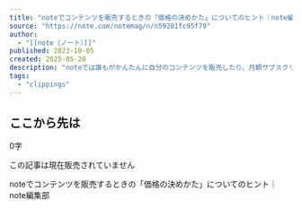 ```yaml
---
title: "noteでコンテンツを販売するときの「価格の決めかた」についてのヒント｜note編集部"
source: "https://note.com/notemag/n/n59281fc95f79"
author:
  - "[[note（ノート）]]"
published: 2023-10-05
created: 2025-05-20
description: "noteでは誰もがかんたんに自分のコンテンツを販売したり、月額サブスクリプションで提供したりできます。ただ、いざはじめようとしたときに悩ましいのが「価格の決めかた」だと思います。  そこで、この記事では「どうやって価格を決めたらいいか」という疑問に対するいくつかのヒントをお伝えします。もちろん、正解はありませんので、ひとつの考え方の例として参考にしてみてください。  1. まわりのクリエイターを参考にしてみる  noteにはあなたと同じように創作をしているたくさんのクリエイターがいます。同じようなコンテンツを提供している他のクリエイターがどのような価格設定をしているかを調べてみましょう"
tags:
  - "clippings"
---
```

## ここから先は

0字

この記事は現在販売されていません

noteでコンテンツを販売するときの「価格の決めかた」についてのヒント｜note編集部
